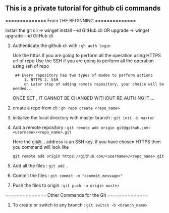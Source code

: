 ## This is a private tutorial for github cli commands

============== From THE BEGINNING ==============

Install the git cli -> winget install --id GitHub.cli OR upgrade -> winget upgrade --id GitHub.cli

1. Authenticate the github cli with : `gh auth login`

    Use the https if you are going to perform all the operation using HTTPS url of repo
    Use the SSH if you are going to perform all the operation using ssh of repo


        ## Every repository has two types of modes to perform actions 
            1. HTTPS 2. SSH
            on Later step of adding remote repository, your choice will be needed...


    ONCE SET , IT CANNOT BE CHANGED WITHOUT RE-AUTHING IT.... 

2. create a repo from cli : `gh repo create <repo_name>`
3. initialize the local directory with master branch : `git init -b master`
4. Add a remote repository : `git remote add origin git@github.com:<username>/<repo_name>.git`
    
    Here the git@... address is an SSH key, if you have chosen HTTPS then you command will look like

    `git remote add origin https://github.com/<username>/<repo_name>.git`

5. Add all the files : `git add .`
6. Commit the files : `git commit -m "<commit_message>"`
7. Push the files to origin : `git push -u origin master`

============== Other Commands for the Git ==============

1. To create or switch to any branch : `git switch -b <branch_name>`